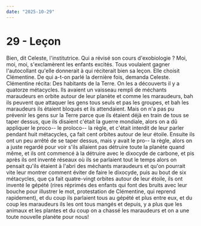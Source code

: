 ```yaml
---
date: "2025-10-29"
---
```

# 29 - Leçon

Bien, dit Celeste, l'institutrice. Qui a révisé son cours d'exobiologie ? Moi, moi, moi,
s'exclamèrent les enfants excités. Tous voulaient gagner l'autocollant qu'elle donnerait
à qui réciterait bien sa leçon. Elle choisit Clémentine. De qui a-t-on parlé la dernière
fois, demanda Celeste. Clémentine récita: Des habitants de la Terre. On les a découverts
il y a quatorze métacycles. Ils avaient un vaisseau rempli de méchants maraudeurs en
orbite autour de leur planète et comme les maraudeurs, bah ils peuvent que attaquer les
gens tous seuls et pas les groupes, et bah les maraudeurs ils étaient bloqués et ils
attendaient. Mais on n'a pas pu prévenir les gens sur la Terre parce que ils étaient
déjà en train de tous se taper dessus, que ils disaient c'était la guerre mondiale,
alors on a dû appliquer le proco-- le proloco-- la règle, et c'était interdit de leur
parler pendant huit métacycles, ça fait cent orbites autour de leur étoile. Ensuite ils
ont un peu arrêté de se taper dessus, mais y avait le pro-- la règle, alors on a juste
regardé pour voir s'ils allaient pas détruire toute la planète quand même, et ils ont
commencé à la détruire avec le dixocyde de carbone, et pis après ils ont inventé réseaux
où ils se parlaient tout le temps alors on pensait qu'ils étaient à l'abri des méchants
maraudeurs et qu'on pourrait vite leur montrer comment éviter de faire le dixocyde, puis
au bout de six métacycles, que ça fait quatre-vingt orbites autour de leur étoile, ils
ont inventé le gépété (rires réprimés des enfants qui font des bruits avec leur bouche
pour illustrer le mot, protestation de Clémentine, qui reprend rapidement), et du coup
ils parlaient tous au gépété et plus entre eux, et du coup les maraudeurs ils les ont
tous mangés et depuis, y a plus que les animaux et les plantes et du coup on a chassé
les maraudeurs et on a une toute nouvelle planète pour nous!
